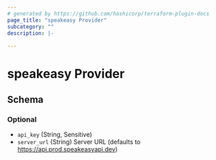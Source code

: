 ```yaml
---
# generated by https://github.com/hashicorp/terraform-plugin-docs
page_title: "speakeasy Provider"
subcategory: ""
description: |-
  
---
```


# speakeasy Provider





<!-- schema generated by tfplugindocs -->
## Schema

### Optional

- `api_key` (String, Sensitive)
- `server_url` (String) Server URL (defaults to https://api.prod.speakeasyapi.dev)
